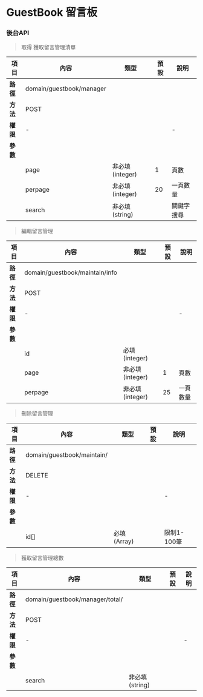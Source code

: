 # GuestBook 留言板

### 後台API

> 取得 獲取留言管理清單

| 項目                        | 內容                              | 類型         | 預設         | 說明        |
|-------------------|------------------------|--------------|--------------|-----------------------------|
| <b>路徑</b>         |domain/guestbook/manager       |              |              |                      |
| <b>方法</b>               | POST          |              |              |          |
| <b>權限</b>               | -     |              |             | -         |
| <b>參數</b>               |                                    |              |              |        |
|                           | page    | 非必填(integer)     |         1     | 頁數          |
|                           | perpage   | 非必填(integer)           |   20     | 一頁數量            |
|                           | search   | 非必填(string)           |        | 關鍵字搜尋            |

> 編輯留言管理

| 項目                        | 內容                              | 類型         | 預設         | 說明        |
|-------------------|------------------------|--------------|--------------|-----------------------------|
| <b>路徑</b>         |domain/guestbook/maintain/info       |              |              |                      |
| <b>方法</b>               | POST          |              |              |          |
| <b>權限</b>               | -     |              |             | -         |
| <b>參數</b>               |                                    |              |              |        |
|                           | id    | 必填(integer)     |              |           |
|                           | page    | 非必填(integer)     |         1     | 頁數          |
|                           | perpage   | 非必填(integer)           |   25     | 一頁數量            |
> 刪除留言管理

| 項目                        | 內容                              | 類型         | 預設         | 說明        |
|-------------------|------------------------|--------------|--------------|-----------------------------|
| <b>路徑</b>         |domain/guestbook/maintain/       |              |              |                      |
| <b>方法</b>               | DELETE          |              |              |          |
| <b>權限</b>               | -     |              |             | -         |
| <b>參數</b>               |                                    |              |              |        |
|                           | id[]   | 必填(Array)           |        |  限制1-100筆      |

> 獲取留言管理總數

| 項目                        | 內容                              | 類型         | 預設         | 說明        |
|-------------------|------------------------|--------------|--------------|-----------------------------|
| <b>路徑</b>         |domain/guestbook/manager/total/       |              |              |                      |
| <b>方法</b>               | POST          |              |              |          |
| <b>權限</b>               | -     |              |             | -         |
| <b>參數</b>               |                                    |              |              |        |
|                           | search   | 非必填(string)           |        |        |




